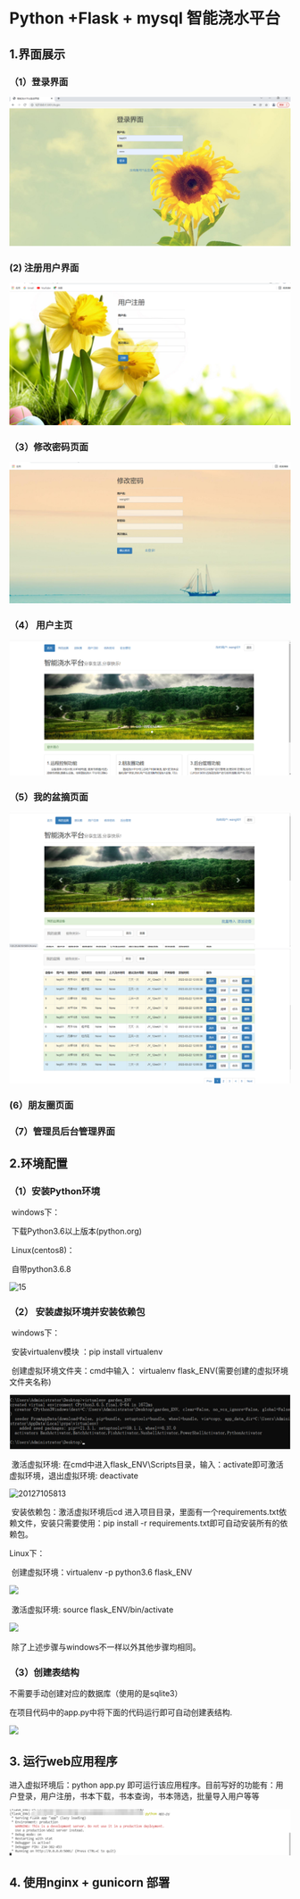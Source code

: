# Python +Flask + mysql 智能浇水平台

## 1.界面展示

### （1）登录界面

![](./img/login.png)

###   (2) 注册用户界面

![](./img/register.png)

### （3）修改密码页面

![](./img/update_passw.png)

### （4） 用户主页

![](./img/home.png)

### （5）我的盆摘页面

![](./img/my_plant01.png)
![](./img/my_plant02.png)



### (6）朋友圈页面

### （7）管理员后台管理界面



### 	

## 2.环境配置

### （1）安装Python环境

​	windows下：

​			下载Python3.6以上版本(python.org)

​	Linux(centos8)：

​			自带python3.6.8

![15](./img/15.png)

### （2） 安装虚拟环境并安装依赖包

​	windows下：

​			安装virtualenv模块 ：pip install virtualenv

​			创建虚拟环境文件夹：cmd中输入： virtualenv flask_ENV(需要创建的虚拟环境文件夹名称)

![windows_env](./img/windows_env.png)

​			激活虚拟环境: 在cmd中进入flask_ENV\Scripts目录，输入：activate即可激活虚拟环境，退出虚拟环境: deactivate

![20127105813](./img/20127105813.png)

​			安装依赖包：激活虚拟环境后cd 进入项目目录，里面有一个requirements.txt依赖文件，安装只需要使用：pip install -r requirements.txt即可自动安装所有的依赖包。

Linux下：

​			创建虚拟环境：virtualenv -p python3.6 flask_ENV

![](./img/test_ENV.png)

​			激活虚拟环境: source flask_ENV/bin/activate

![](./img/test_ENV_activate.png)

​			除了上述步骤与windows不一样以外其他步骤均相同。

### （3）创建表结构

不需要手动创建对应的数据库（使用的是sqlite3）

在项目代码中的app.py中将下面的代码运行即可自动创建表结构.

![](./img/create_tables.png)

## 3. 运行web应用程序

进入虚拟环境后：python app.py 即可运行该应用程序。目前写好的功能有：用户登录，用户注册，书本下载，书本查询，书本筛选，批量导入用户等等

![](./img/run.png)

## 4. 使用nginx + gunicorn 部署